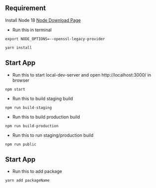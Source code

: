 ## Requirement
Install Node 18 [Node Download Page](https://nodejs.org/en/download/)
* Run this in terminal
```
export NODE_OPTIONS=--openssl-legacy-provider
```
```
yarn install
```

## Start App
* Run this to start local-dev-server and open http://localhost:3000/ in browser
```
npm start
```
* Run this to build staging build
```
npm run build-staging
```
* Run this to build production build
```
npm run build-production
```
* Run this to run staging/production build
```
npm run public
```

## Start App
* Run this to add package
```
yarn add packageName
```
